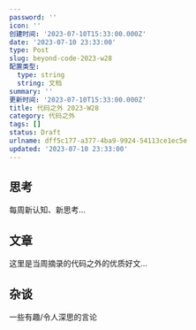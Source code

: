 ```yaml
---
password: ''
icon: ''
创建时间: '2023-07-10T15:33:00.000Z'
date: '2023-07-10 23:33:00'
type: Post
slug: beyond-code-2023-w28
配置类型:
  type: string
  string: 文档
summary: ''
更新时间: '2023-07-10T15:33:00.000Z'
title: 代码之外 2023-W28
category: 代码之外
tags: []
status: Draft
urlname: dff5c177-a377-4ba9-9924-54113ce1ec5e
updated: '2023-07-10 23:33:00'
---
```


## 思考


每周新认知、新思考…


## 文章


这里是当周摘录的代码之外的优质好文…


## 杂谈


一些有趣/令人深思的言论

